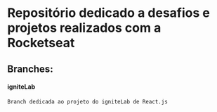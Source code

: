 # Repositório dedicado a desafios e projetos realizados com a Rocketseat

## Branches:
#### igniteLab
    Branch dedicada ao projeto do igniteLab de React.js